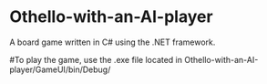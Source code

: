 # Othello-with-an-AI-player
A board game written in C# using the .NET framework.

#To play the game, use the .exe file located in Othello-with-an-AI-player/GameUI/bin/Debug/
